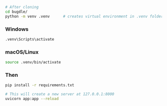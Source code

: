 ```bash
# After cloning
cd bugdle/
python -m venv .venv      # creates virtual environment in .venv folder
```

### Windows
```bash
.venv\Scripts\activate
```
### macOS/Linux
```bash
source .venv/bin/activate
```

### Then
```bash
pip install -r requirements.txt

# This will create a new server at 127.0.0.1:8000
uvicorn app:app --reload
```
